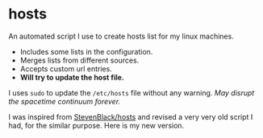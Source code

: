 # hosts

An automated script I use to create hosts list for my linux machines.

- Includes some lists in the configuration.
- Merges lists from different sources.
- Accepts custom url entries.
- **Will try to update the host file.**

I uses `sudo` to update the `/etc/hosts` file without any warning.
*May disrupt the spacetime continuum forever.*

I was inspired from [StevenBlack/hosts](https://github.com/StevenBlack/hosts) and revised a very very old script I had, for the similar purpose.
Here is my new version.


